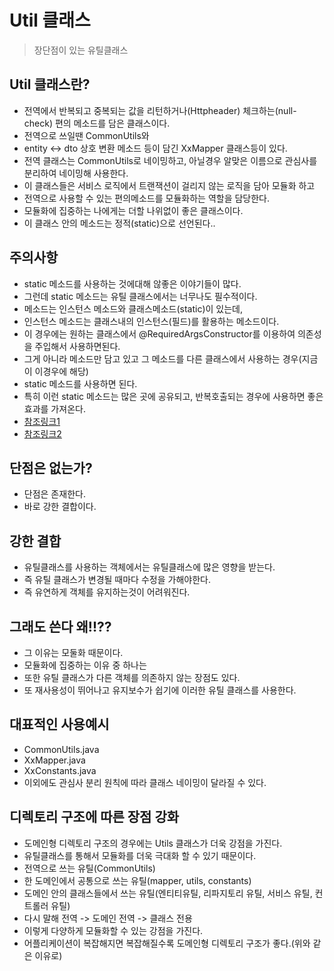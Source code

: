 # Util 클래스
> 장단점이 있는 유틸클래스

## Util 클래스란?
* 전역에서 반복되고 중복되는 값을 리턴하거나(Httpheader) 체크하는(null-check) 편의 메소드를 담은 클래스이다.
* 전역으로 쓰일땐 CommonUtils와 
* entity <-> dto 상호 변환 메소드 등이 담긴 XxMapper 클래스등이 있다.
* 전역 클래스는 CommonUtils로 네이밍하고, 아닐경우 알맞은 이름으로 관심사를 분리하여 네이밍해 사용한다.
* 이 클래스들은 서비스 로직에서 트랜잭션이 걸리지 않는 로직을 담아 모듈화 하고
* 전역으로 사용할 수 있는 편의메소드를 모듈화하는 역할을 담당한다.
* 모듈화에 집중하는 나에게는 더할 나위없이 좋은 클래스이다.
* 이 클래스 안의 메소드는 정적(static)으로 선언된다..

## 주의사항
* static 메소드를 사용하는 것에대해 않좋은 이야기들이 많다.
* 그런데 static 메소드는 유틸 클래스에서는 너무나도 필수적이다.
* 메소드는 인스턴스 메소드와 클래스메소드(static)이 있는데,
* 인스턴스 메소드는 클래스내의 인스턴스(필드)를 활용하는 메소드이다.
* 이 경우에는 원하는 클래스에서 @RequiredArgsConstructor를 이용하여 의존성을 주입해서 사용하면된다.
* 그게 아니라 메소드만 담고 있고 그 메소드를 다른 클래스에서 사용하는 경우(지금이 이경우에 해당)
* static 메소드를 사용하면 된다.
* 특히 이런 static 메소드는 많은 곳에 공유되고, 반복호출되는 경우에 사용하면 좋은 효과를 가져온다.
* [참조링크1](https://devroy.tistory.com/22)
* [참조링크2](https://tecoble.techcourse.co.kr/post/2020-07-16-static-method/)

## 단점은 없는가?
* 단점은 존재한다.
* 바로 강한 결합이다.

## 강한 결합
* 유틸클래스를 사용하는 객체에서는 유틸클래스에 많은 영향을 받는다.
* 즉 유틸 클래스가 변경될 때마다 수정을 가해야한다.
* 즉 유연하게 객체를 유지하는것이 어려워진다.

## 그래도 쓴다 왜!!??
* 그 이유는 모둘화 때문이다.
* 모듈화에 집중하는 이유 중 하나는 
* 또한 유틸 클래스가 다른 객체를 의존하지 않는 장점도 있다.
* 또 재사용성이 뛰어나고 유지보수가 쉽기에 이러한 유틸 클래스를 사용한다.

## 대표적인 사용예시
* CommonUtils.java
* XxMapper.java
* XxConstants.java
* 이외에도 관심사 분리 원칙에 따라 클래스 네이밍이 달라질 수 있다.

## 디렉토리 구조에 따른 장점 강화
* 도메인형 디렉토리 구조의 경우에는 Utils 클래스가 더욱 강점을 가진다.
* 유틸클래스를 통해서 모듈화를 더욱 극대화 할 수 있기 때문이다.
* 전역으로 쓰는 유틸(CommonUtils)
* 한 도메인에서 공통으로 쓰는 유틸(mapper, utils, constants)
* 도메인 안의 클래스들에서 쓰는 유틸(엔티티유틸, 리파지토리 유틸, 서비스 유틸, 컨트롤러 유틸)
* 다시 말해 전역 -> 도메인 전역 -> 클래스 전용
* 이렇게 다양하게 모듈화할 수 있는 강점을 가진다.
* 어플리케이션이 복잡해지면 복잡해질수록 도메인형 디렉토리 구조가 좋다.(위와 같은 이유로)
